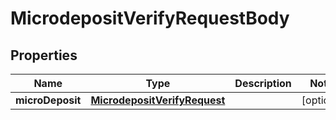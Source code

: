 

# MicrodepositVerifyRequestBody


## Properties

| Name | Type | Description | Notes |
|------------ | ------------- | ------------- | -------------|
|**microDeposit** | [**MicrodepositVerifyRequest**](MicrodepositVerifyRequest.md) |  |  [optional] |




